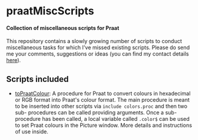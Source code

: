 # praatMiscScripts

#### Collection of miscellaneous scripts for Praat

This repository contains a slowly growing number of scripts to conduct
miscellaneous tasks for which I've missed existing scripts. Please do send me
your comments, suggestions or ideas (you can find my contact details [here][]).

## Scripts included

* [toPraatColour][]: A procedure for Praat to convert colours in hexadecimal
or RGB format into Praat's colour format. The main procedure is meant to be
inserted into other scripts via `include colors.proc` and then two sub-
procedures can be called providing arguments. Once a sub-procedure has been
called, a local variable called `.color$` can be used to set Praat colours in
the Picture window. More details and instructions of use inside.

[here]: http://www.mauriciofigueroa.cl
[toPraatColour]: https://github.com/mauriciofigueroa/praatMiscScripts/tree/master/toPraatColour